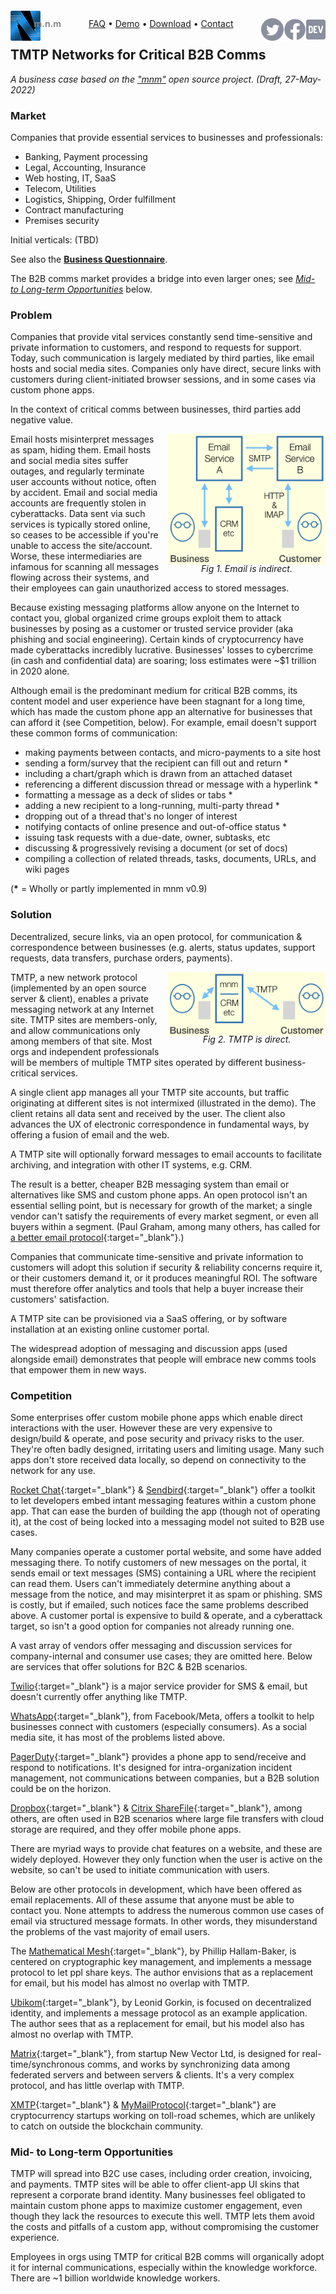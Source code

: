 <script src="//gc.zgo.at/count.js" async
        data-goatcounter="https://mnmnotmail.goatcounter.com/count"></script>

<div style="text-align:center">
   <a href="/"><img align="left" style="margin-top:-12px" src="logo-48-bleed-bright.png">
      <div style="float:left; margin-left:-0.75em; font-weight:bold; color:#888">m.n.m</div></a>
   <a href="https://dev.to/mnmnotmail"      ><img height="36" align="right" src="icon-dev-gray.svg"></a>
   <a href="https://facebook.com/mnmnotmail"><img height="36" align="right" src="icon-fb-gray-58.png"></a>
   <a href="https://twitter.com/mnmnotmail" ><img height="36" align="right" src="icon-tw-gray.svg"></a>
   <a href="/faq.html">FAQ</a> &bull;
   <a href="/demo.html">Demo</a> &bull;
   <a href="/#download--startup">Download</a> &bull;
   <a href="/#got-an-issue-idea-insight">Contact</a>
</div>

## TMTP Networks for Critical B2B Comms

_A business case based on the ["mnm"](/) open source project. (Draft, 27-May-2022)_

### Market

Companies that provide essential services to businesses and professionals:

- Banking, Payment processing
- Legal, Accounting, Insurance
- Web hosting, IT, SaaS
- Telecom, Utilities
- Logistics, Shipping, Order fulfillment
- Contract manufacturing
- Premises security

Initial verticals: (TBD)

See also the [__Business Questionnaire__](/bizq.html).

The B2B comms market provides a bridge into even larger ones; see [_Mid- to Long-term Opportunities_](#mid--to-long-term-opportunities) below.

### Problem

Companies that provide vital services constantly send time-sensitive and private information to customers, and respond to requests for support.
Today, such communication is largely mediated by third parties, like email hosts and social media sites.
Companies only have direct, secure links with customers during client-initiated browser sessions, 
and in some cases via custom phone apps.

In the context of critical comms between businesses, third parties add negative value.

<div style="float:right; max-width:50%; margin:0 0 1em 1em;">
   <img src="/img-smtp.png">
   <div style="margin-top:-0.4em; text-align:center; font-style:italic">Fig 1. Email is indirect.</div></div>
Email hosts misinterpret messages as spam, hiding them.
Email hosts and social media sites suffer outages, and regularly terminate user accounts without notice, often by accident.
Email and social media accounts are frequently stolen in cyberattacks.
Data sent via such services is typically stored online, so ceases to be accessible if you're unable to access the site/account.
Worse, these intermediaries are infamous for scanning all messages flowing across their systems, 
and their employees can gain unauthorized access to stored messages.

Because existing messaging platforms allow anyone on the Internet to contact you, 
global organized crime groups exploit them to attack businesses by posing as a customer or trusted service provider 
(aka phishing and social engineering).
Certain kinds of cryptocurrency have made cyberattacks incredibly lucrative.
Businesses' losses to cybercrime (in cash and confidential data) are soaring; loss estimates were ~$1 trillion in 2020 alone.

Although email is the predominant medium for critical B2B comms, 
its content model and user experience have been stagnant for a long time, 
which has made the custom phone app an alternative for businesses that can afford it (see Competition, below).
For example, email doesn't support these common forms of communication:
- making payments between contacts, and micro-payments to a site host
- sending a form/survey that the recipient can fill out and return *
- including a chart/graph which is drawn from an attached dataset
- referencing a different discussion thread or message with a hyperlink *
- formatting a message as a deck of slides or tabs *
- adding a new recipient to a long-running, multi-party thread *
- dropping out of a thread that's no longer of interest
- notifying contacts of online presence and out-of-office status *
- issuing task requests with a due-date, owner, subtasks, etc
- discussing & progressively revising a document (or set of docs)
- compiling a collection of related threads, tasks, documents, URLs, and wiki pages

(__*__ = Wholly or partly implemented in mnm v0.9)

### Solution

Decentralized, secure links, via an open protocol, for communication & correspondence between businesses 
(e.g. alerts, status updates, support requests, data transfers, purchase orders, payments).

<div style="float:right; max-width:50%; margin:0 0 1em 1em;">
   <img src="/img-tmtp.png">
   <div style="margin-top:-0.4em; text-align:center; font-style:italic">Fig 2. TMTP is direct.</div></div>
TMTP, a new network protocol (implemented by an open source server & client), enables a private messaging network at any Internet site.
TMTP sites are members-only, and allow communications only among members of that site. 
Most orgs and independent professionals will be members of multiple TMTP sites operated by different business-critical services.

A single client app manages all your TMTP site accounts, but traffic originating at different sites is not intermixed 
(illustrated in the demo).
The client retains all data sent and received by the user.
The client also advances the UX of electronic correspondence in fundamental ways, by offering a fusion of email and the web.

A TMTP site will optionally forward messages to email accounts to facilitate archiving, and integration with other IT systems, e.g. CRM.

The result is a better, cheaper B2B messaging system than email or alternatives like SMS and custom phone apps.
An open protocol isn't an essential selling point, but is necessary for growth of the market; 
a single vendor can't satisfy the requirements of every market segment, or even all buyers within a segment.
(Paul Graham, among many others, has called for [a better email protocol](http://www.paulgraham.com/ambitious.html){:target="_blank"}.)

Companies that communicate time-sensitive and private information to customers will adopt this solution if 
security & reliability concerns require it, or their customers demand it, or it produces meaningful ROI.
The software must therefore offer analytics and tools that help a buyer increase their customers' satisfaction.

A TMTP site can be provisioned via a SaaS offering, or by software installation at an existing online customer portal.

The widespread adoption of messaging and discussion apps (used alongside email) 
demonstrates that people will embrace new comms tools that empower them in new ways.

### Competition

Some enterprises offer custom mobile phone apps which enable direct interactions with the user.
However these are very expensive to design/build & operate, and pose security and privacy risks to the user.
They're often badly designed, irritating users and limiting usage.
Many such apps don't store received data locally, so depend on connectivity to the network for any use.

[Rocket Chat](https://rocket.chat/){:target="_blank"} & [Sendbird](https://sendbird.com/){:target="_blank"} 
offer a toolkit to let developers embed intant messaging features within a custom phone app.
That can ease the burden of building the app (though not of operating it), 
at the cost of being locked into a messaging model not suited to B2B use cases.

Many companies operate a customer portal website, and some have added messaging there.
To notify customers of new messages on the portal, it sends email or text messages (SMS) containing a URL where the recipient can read them.
Users can't immediately determine anything about a message from the notice, and may misinterpret it as spam or phishing.
SMS is costly, but if emailed, such notices face the same problems described above.
A customer portal is expensive to build & operate, and a cyberattack target, so isn't a good option for companies not already running one.

A vast array of vendors offer messaging and discussion services for company-internal and consumer use cases; they are omitted here.
Below are services that offer solutions for B2C & B2B scenarios.

[Twilio](https://twilio.com/){:target="_blank"} is a major service provider for SMS & email,
but doesn't currently offer anything like TMTP.

[WhatsApp](https://developers.facebook.com/products/whatsapp){:target="_blank"}, from Facebook/Meta, 
offers a toolkit to help businesses connect with customers (especially consumers).
As a social media site, it has most of the problems listed above.

[PagerDuty](https://pagerduty.com/){:target="_blank"} provides a phone app to send/receive and respond to notifications.
It's designed for intra-organization incident management, not communications between companies, but a B2B solution could be on the horizon. 

[Dropbox](https://dropbox.com/){:target="_blank"} & [Citrix ShareFile](https://www.sharefile.com/){:target="_blank"}, among others, 
are often used in B2B scenarios where large file transfers with cloud storage are required, and they offer mobile phone apps.

There are myriad ways to provide chat features on a website, and these are widely deployed.
However they only function when the user is active on the website, so can't be used to initiate communication with users.

Below are other protocols in development, which have been offered as email replacements.
All of these assume that anyone must be able to contact you.
None attempts to address the numerous common use cases of email via structured message formats.
In other words, they misunderstand the problems of the vast majority of email users.

The [Mathematical Mesh](https://mathmesh.com/){:target="_blank"}, by Phillip Hallam-Baker, is centered on cryptographic key management, 
and implements a message protocol to let ppl share keys.
The author envisions that as a replacement for email, but his model has almost no overlap with TMTP.

[Ubikom](https://ubikom.cc/){:target="_blank"}, by Leonid Gorkin, is focused on decentralized identity, 
and implements a message protocol as an example application.
The author sees that as a replacement for email, but his model also has almost no overlap with TMTP.

[Matrix](https://matrix.org/){:target="_blank"}, from startup New Vector Ltd, is designed for real-time/synchronous comms, 
and works by synchronizing data among federated servers and between servers & clients.
It's a very complex protocol, and has little overlap with TMTP.

[XMTP](https://twitter.com/xmtp_){:target="_blank"} & 
[MyMailProtocol](https://twitter.com/MyMailProtocol){:target="_blank"} are cryptocurrency startups working on toll-road schemes, 
which are unlikely to catch on outside the blockchain community.

### Mid- to Long-term Opportunities

TMTP will spread into B2C use cases, including order creation, invoicing, and payments.
TMTP sites will be able to offer client-app UI skins that represent a corporate brand identity.
Many businesses feel obligated to maintain custom phone apps to maximize customer engagement,
even though they lack the resources to execute this well.
TMTP lets them avoid the costs and pitfalls of a custom app, without compromising the customer experience.

Employees in orgs using TMTP for critical B2B comms will organically adopt it for internal communications, 
especially within the knowledge workforce. 
There are ~1 billion worldwide knowledge workers. 
